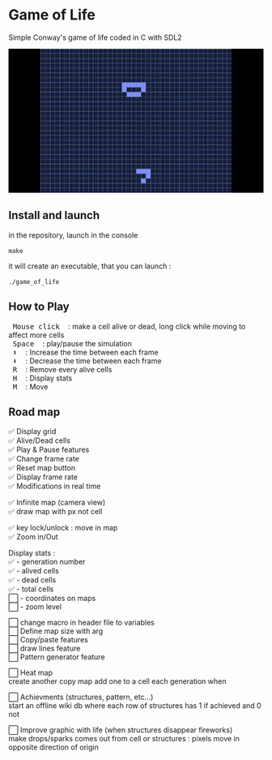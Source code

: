 # Game of Life

Simple Conway's game of life coded in C with SDL2

![til](./preview.gif)

## Install and launch

in the repository, launch in the console
```
make
```
it will create an executable, that you can launch :
```
./game_of_life
```

## How to Play

<kbd> ‎ Mouse click ‎ </kbd> : make a cell alive or dead, long click while moving to affect more cells <br>
<kbd> ‎ Space ‎ </kbd> : play/pause the simulation <br>
<kbd> ‎ ⬆ ‎ </kbd> : Increase the time between each frame <br>
<kbd> ‎ ⬇ ‎ </kbd> : Decrease the time between each frame <br>
<kbd> ‎ R ‎ </kbd> : Remove every alive cells <br>
<kbd> ‎ H ‎ </kbd> : Display stats <br>
<kbd> ‎ M ‎ </kbd> : Move <br>

## Road map

✅ Display grid <br>
✅ Alive/Dead cells <br>
✅ Play & Pause features <br>
✅ Change frame rate <br>
✅ Reset map button <br>
✅ Display frame rate <br>
✅ Modifications in real time <br>

✅ Infinite map (camera view) <br>
✅ draw map with px not cell <br>

✅ key lock/unlock : move in map <br>
✅ Zoom in/Out <br>

Display stats :<br>
✅	- generation number <br>
✅	- alived cells <br>
✅	- dead cells <br>
✅	- total cells <br>
⬜	- coordinates on maps <br>
⬜	- zoom level <br>

⬜ change macro in header file to variables<br>
⬜ Define map size with arg <br>
⬜ Copy/paste features <br>
⬜ draw lines feature <br>
⬜ Pattern generator feature <br>

⬜ Heat map <br>
	create another copy map
	add one to a cell each generation when

⬜ Achievments (structures, pattern, etc...) <br>
	start an offline wiki db where each row of structures has 1 if achieved and 0 not

⬜ Improve graphic with life (when structures disappear fireworks) <br>
	make drops/sparks comes out from cell or structures : pixels move in opposite direction of origin

